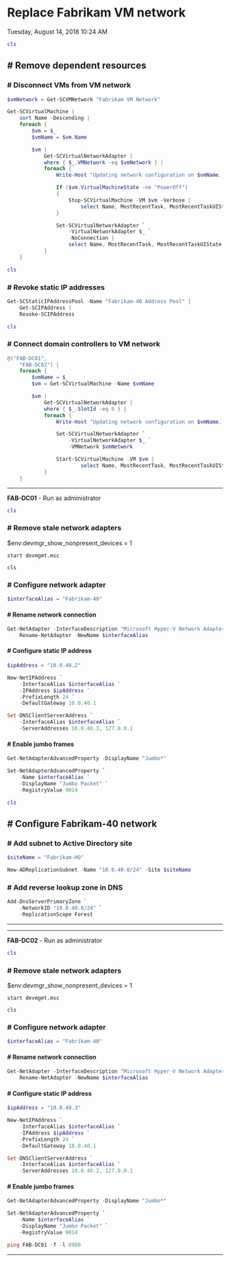 ﻿# Replace Fabrikam VM network

Tuesday, August 14, 2018
10:24 AM

```PowerShell
cls
```

## # Remove dependent resources

### # Disconnect VMs from VM network

```PowerShell
$vmNetwork = Get-SCVMNetwork "Fabrikam VM Network"

Get-SCVirtualMachine |
    sort Name -Descending |
    foreach {
        $vm = $_
        $vmName = $vm.Name

        $vm |
            Get-SCVirtualNetworkAdapter |
            where { $_.VMNetwork -eq $vmNetwork } |
            foreach {
                Write-Host "Updating network configuration on $vmName..."

                If ($vm.VirtualMachineState -ne "PowerOff")
                {
                    Stop-SCVirtualMachine -VM $vm -Verbose |
                        select Name, MostRecentTask, MostRecentTaskUIState
                }

                Set-SCVirtualNetworkAdapter `
                    -VirtualNetworkAdapter $_ `
                    -NoConnection |
                    select Name, MostRecentTask, MostRecentTaskUIState
            }
    }
```

```PowerShell
cls
```

### # Revoke static IP addresses

```PowerShell
Get-SCStaticIPAddressPool -Name "Fabrikam-40 Address Pool" |
    Get-SCIPAddress |
    Revoke-SCIPAddress
```

```PowerShell
cls
```

### # Connect domain controllers to VM network

```PowerShell
@("FAB-DC01",
    "FAB-DC02") |
    foreach {
        $vmName = $_
        $vm = Get-SCVirtualMachine -Name $vmName

        $vm |
            Get-SCVirtualNetworkAdapter |
            where { $_.SlotId -eq 0 } |
            foreach {
                Write-Host "Updating network configuration on $vmName..."

                Set-SCVirtualNetworkAdapter `
                    -VirtualNetworkAdapter $_ `
                    -VMNetwork $vmNetwork

                Start-SCVirtualMachine -VM $vm |
                        select Name, MostRecentTask, MostRecentTaskUIState
            }
    }
```

---

**FAB-DC01** - Run as administrator

```PowerShell
cls
```

### # Remove stale network adapters

\$env:devmgr_show_nonpresent_devices = 1

```Console
start devmgmt.msc
```

```Console
cls
```

### # Configure network adapter

```PowerShell
$interfaceAlias = "Fabrikam-40"
```

#### # Rename network connection

```PowerShell
Get-NetAdapter -InterfaceDescription "Microsoft Hyper-V Network Adapter" |
    Rename-NetAdapter -NewName $interfaceAlias
```

#### # Configure static IP address

```PowerShell
$ipAddress = "10.0.40.2"

New-NetIPAddress `
    -InterfaceAlias $interfaceAlias `
    -IPAddress $ipAddress `
    -PrefixLength 24 `
    -DefaultGateway 10.0.40.1

Set-DNSClientServerAddress `
    -InterfaceAlias $interfaceAlias `
    -ServerAddresses 10.0.40.3, 127.0.0.1
```

#### # Enable jumbo frames

```PowerShell
Get-NetAdapterAdvancedProperty -DisplayName "Jumbo*"

Set-NetAdapterAdvancedProperty `
    -Name $interfaceAlias `
    -DisplayName "Jumbo Packet" `
    -RegistryValue 9014
```

```PowerShell
cls
```

## # Configure Fabrikam-40 network

### # Add subnet to Active Directory site

```PowerShell
$siteName = "Fabrikam-HQ"

New-ADReplicationSubnet -Name "10.0.40.0/24" -Site $siteName
```

### # Add reverse lookup zone in DNS

```PowerShell
Add-DnsServerPrimaryZone `
    -NetworkID "10.0.40.0/24" `
    -ReplicationScope Forest
```

---

---

**FAB-DC02** - Run as administrator

```PowerShell
cls
```

### # Remove stale network adapters

\$env:devmgr_show_nonpresent_devices = 1

```Console
start devmgmt.msc
```

```Console
cls
```

### # Configure network adapter

```PowerShell
$interfaceAlias = "Fabrikam-40"
```

#### # Rename network connection

```PowerShell
Get-NetAdapter -InterfaceDescription "Microsoft Hyper-V Network Adapter" |
    Rename-NetAdapter -NewName $interfaceAlias
```

#### # Configure static IP address

```PowerShell
$ipAddress = "10.0.40.3"

New-NetIPAddress `
    -InterfaceAlias $interfaceAlias `
    -IPAddress $ipAddress `
    -PrefixLength 24 `
    -DefaultGateway 10.0.40.1

Set-DNSClientServerAddress `
    -InterfaceAlias $interfaceAlias `
    -ServerAddresses 10.0.40.2, 127.0.0.1
```

#### # Enable jumbo frames

```PowerShell
Get-NetAdapterAdvancedProperty -DisplayName "Jumbo*"

Set-NetAdapterAdvancedProperty `
    -Name $interfaceAlias `
    -DisplayName "Jumbo Packet" `
    -RegistryValue 9014

ping FAB-DC01 -f -l 8900
```

---
